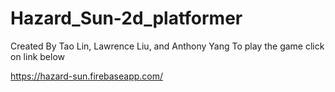 # Hazard_Sun-2d_platformer
Created By Tao Lin, Lawrence Liu, and Anthony Yang
To play the game click on link below

https://hazard-sun.firebaseapp.com/
